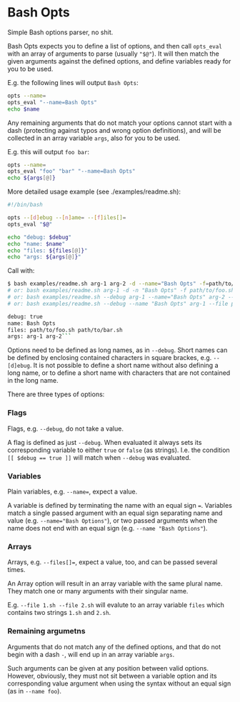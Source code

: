 # Bash Opts

Simple Bash options parser, no shit.

Bash Opts expects you to define a list of options, and then call `opts_eval`
with an array of arguments to parse (usually `"$@"`). It will then match the
given arguments against the defined options, and define variables ready for
you to be used.

E.g. the following lines will output `Bash Opts`:

```bash
opts --name=
opts_eval "--name=Bash Opts"
echo $name
```

Any remaining arguments that do not match your options cannot start with a dash
(protecting against typos and wrong option definitions), and will be collected
in an array variable `args`, also for you to be used.

E.g. this will output `foo bar`:

```bash
opts --name=
opts_eval "foo" "bar" "--name=Bash Opts"
echo ${args[@]}
```

More detailed usage example (see ./examples/readme.sh):

```bash
#!/bin/bash

opts --[d]ebug --[n]ame= --[f]iles[]=
opts_eval "$@"

echo "debug: $debug"
echo "name: $name"
echo "files: ${files[@]}"
echo "args: ${args[@]}"
```

Call with:

```bash
$ bash examples/readme.sh arg-1 arg-2 -d --name="Bash Opts" -f=path/to/foo.sh -f=path/to/bar.sh
# or: bash examples/readme.sh arg-1 -d -n "Bash Opts" -f path/to/foo.sh -f path/to/bar.sh arg-2
# or: bash examples/readme.sh --debug arg-1 --name="Bash Opts" arg-2 --file=path/to/foo.sh --file=path/to/bar.sh
# or: bash examples/readme.sh --debug --name "Bash Opts" arg-1 --file path/to/foo.sh arg-2 --file path/to/bar.sh

debug: true
name: Bash Opts
files: path/to/foo.sh path/to/bar.sh
args: arg-1 arg-2```
```

Options need to be defined as long names, as in `--debug`. Short names can be
defined by enclosing contained characters in square brackes, e.g. `--[d]ebug`.
It is not possible to define a short name without also defining a long name, or
to define a short name with characters that are not contained in the long name.

There are three types of options:

### Flags

Flags, e.g. `--debug`, do not take a value.

A flag is defined as just `--debug`. When evaluated it always sets its
corresponding variable to either `true` or `false` (as strings). I.e. the
condition `[[ $debug == true ]]` will match when `--debug` was evaluated.

### Variables

Plain variables, e.g. `--name=`, expect a value.

A variable is defined by terminating the name with an equal sign `=`. Variables
match a single passed argument with an equal sign separating name and value
(e.g. `--name="Bash Options"`), or two passed arguments when the name does not
end with an equal sign (e.g. `--name "Bash Options"`).

### Arrays

Arrays, e.g. `--files[]=`, expect a value, too, and can be passed several times.

An Array option will result in an array variable with the same plural name.
They match one or many arguments with their singular name.

E.g. `--file 1.sh --file 2.sh` will evalute to an array variable `files` which
contains two strings `1.sh` and `2.sh`.

### Remaining argumetns

Arguments that do not match any of the defined options, and that do not begin
with a dash `-`, will end up in an array variable `args`.

Such arguments can be given at any position between valid options. However,
obviously, they must not sit between a variable option and its corresponding
value argument when using the syntax without an equal sign (as in `--name
foo`).
